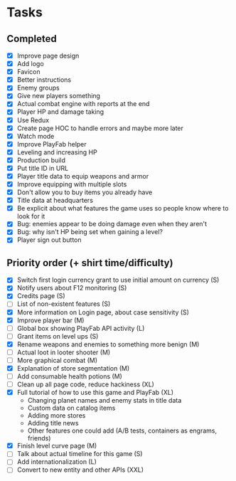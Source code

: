 # Tasks

## Completed

- [x] Improve page design
- [x] Add logo
- [x] Favicon
- [x] Better instructions
- [x] Enemy groups
- [x] Give new players something
- [x] Actual combat engine with reports at the end
- [x] Player HP and damage taking
- [x] Use Redux
- [x] Create page HOC to handle errors and maybe more later
- [x] Watch mode
- [x] Improve PlayFab helper
- [x] Leveling and increasing HP
- [x] Production build
- [x] Put title ID in URL
- [x] Player title data to equip weapons and armor
- [x] Improve equipping with multiple slots
- [x] Don't allow you to buy items you already have
- [x] Title data at headquarters
- [x] Be explicit about what features the game uses so people know where to look for it
- [x] Bug: enemies appear to be doing damage even when they aren't
- [x] Bug: why isn't HP being set when gaining a level?
- [x] Player sign out button

## Priority order (+ shirt time/difficulty)
- [x] Switch first login currency grant to use initial amount on currency (S)
- [x] Notify users about F12 monitoring (S)
- [x] Credits page (S)
- [ ] List of non-existent features (S)
- [x] More information on Login page, about case sensitivity (S)
- [x] Improve player bar (M)
- [ ] Global box showing PlayFab API activity (L)
- [ ] Grant items on level ups (S)
- [x] Rename weapons and enemies to something more benign (M)
- [ ] Actual loot in looter shooter (M)
- [ ] More graphical combat (M)
- [x] Explanation of store segmentation (M)
- [ ] Add consumable health potions (M)
- [ ] Clean up all page code, reduce hackiness (XL)
- [x] Full tutorial of how to use this game and PlayFab (XL)
    - Changing planet names and enemy stats in title data
    - Custom data on catalog items
    - Adding more stores
    - Adding title news
    - Other features one could add (A/B tests, containers as engrams, friends)
- [x] Finish level curve page (M)
- [ ] Talk about actual timeline for this game (S)
- [ ] Add internationalization (L)
- [ ] Convert to new entity and other APIs (XXL)
